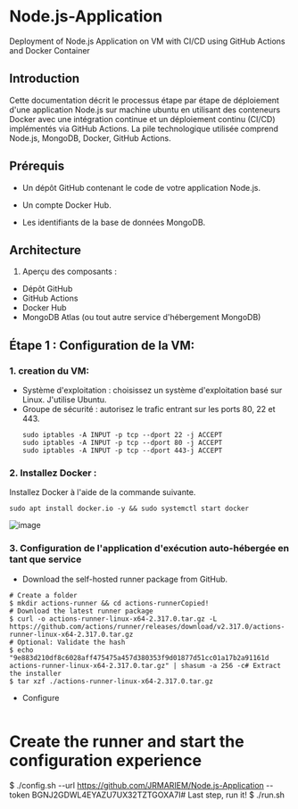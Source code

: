 # Node.js-Application
Deployment of Node.js Application on VM with CI/CD using GitHub Actions and Docker Container

## Introduction

Cette documentation décrit le processus étape par étape de déploiement d'une application Node.js sur machine ubuntu en utilisant des conteneurs Docker avec une intégration continue et un déploiement continu (CI/CD) implémentés via GitHub Actions. La pile technologique utilisée comprend Node.js, MongoDB, Docker, GitHub Actions.

## Prérequis

* Un dépôt GitHub contenant le code de votre application Node.js.

* Un compte Docker Hub.
* Les identifiants de la base de données MongoDB.

## Architecture

1. Aperçu des composants :

* Dépôt GitHub
* GitHub Actions
* Docker Hub
* MongoDB Atlas (ou tout autre service d'hébergement MongoDB)

## Étape 1 : Configuration de la VM:
### 1. creation du VM:
* Système d'exploitation : choisissez un système d'exploitation basé sur Linux. J'utilise Ubuntu.
* Groupe de sécurité : autorisez le trafic entrant sur les ports 80, 22 et 443.
  ````
  sudo iptables -A INPUT -p tcp --dport 22 -j ACCEPT
  sudo iptables -A INPUT -p tcp --dport 80 -j ACCEPT
  sudo iptables -A INPUT -p tcp --dport 443-j ACCEPT
  
  ````

### 2. Installez Docker :
Installez Docker  à l'aide de la commande suivante.

`sudo apt install docker.io -y && sudo systemctl start docker`

![image](https://github.com/JRMARIEM/Node.js-Application/assets/161127704/2a70bb6c-be0c-4148-ae5a-64b9bdb226d5)



### 3. Configuration de l'application d'exécution auto-hébergée en tant que service

* Download the self-hosted runner package from GitHub.
  
````
# Create a folder
$ mkdir actions-runner && cd actions-runnerCopied!
# Download the latest runner package
$ curl -o actions-runner-linux-x64-2.317.0.tar.gz -L https://github.com/actions/runner/releases/download/v2.317.0/actions-runner-linux-x64-2.317.0.tar.gz
# Optional: Validate the hash
$ echo "9e883d210df8c6028aff475475a457d380353f9d01877d51cc01a17b2a91161d  actions-runner-linux-x64-2.317.0.tar.gz" | shasum -a 256 -c# Extract the installer
$ tar xzf ./actions-runner-linux-x64-2.317.0.tar.gz
````

* Configure
  ````
 # Create the runner and start the configuration experience
$ ./config.sh --url https://github.com/JRMARIEM/Node.js-Application --token BGNJ2GDWL4EYAZU7UX32TZTGOXA7I# Last step, run it!
$ ./run.sh
````






